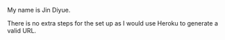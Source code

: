 My name is Jin Diyue. 



There is no extra steps for the set up as I would use Heroku to generate a valid URL.

